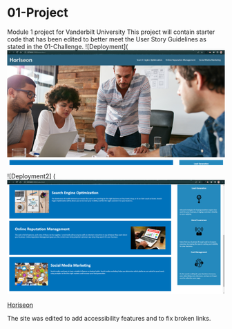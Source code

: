 # 01-Project
Module 1 project for Vanderbilt University
This project will contain starter code that has been edited to better meet the User Story Guidelines as stated in the 01-Challenge.
![Deployment](![](Develop/assets/images/screenshot-1.png)

![Deployment2] (![](Develop/assets/images/screenshot-2.png)

[Horiseon](http://127.0.0.1:3000/index.html)

The site was edited to add accessibility features and to fix broken links. 